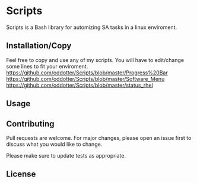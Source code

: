 # Scripts

Scripts is a Bash library for automizing SA tasks in a linux enviroment.

## Installation/Copy

Feel free to copy and use any of my scripts. You will have to edit/change some lines to fit your enviroment.
https://github.com/oddotter/Scripts/blob/master/Progress%20Bar
https://github.com/oddotter/Scripts/blob/master/Software_Menu 
https://github.com/oddotter/Scripts/blob/master/status_rhel 

## Usage


## Contributing
Pull requests are welcome. For major changes, please open an issue first to discuss what you would like to change.

Please make sure to update tests as appropriate.

## License
